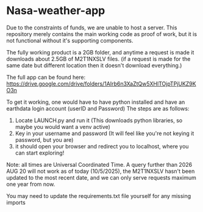 # Nasa-weather-app

Due to the constraints of funds, we are unable to host a server. This repository merely contains the main working code as proof of work, but it is not functional without it's supporting components. 

The fully working product is a 2GB folder, and anytime a request is made it downloads about 2.5GB of M2T1NXSLV files. (if a request is made for the same date but different location then it doesn't download everything.) 

The full app can be found here: https://drive.google.com/drive/folders/1AIrb6n3XaZtQw5XHlTOjpTPjUKZ9KO3n

To get it working, one would have to have python installed and have an earthdata login account (userID and Password)
The steps are as follows: 

1) Locate LAUNCH.py and run it (This downloads python libraries, so maybe you would want a venv active)
2) Key in your username and password (It will feel like you're not keying it password, but you are)
3) it should open your browser and redirect you to localhost, where you can start exploring!

Note: all times are Universal Coordinated Time. A query further than 2026 AUG 20 will not work as of today (10/5/2025), the M2T1NXSLV hasn't been updated to the most recent date, and we can only serve requests maximum one year from now. 

You may need to update the requirements.txt file yourself for any missing imports 
